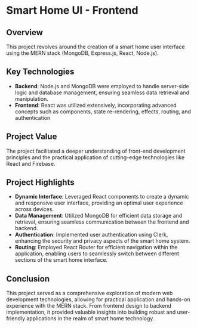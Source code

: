 # Smart Home UI - Frontend

## Overview
This project revolves around the creation of a smart home user interface using the MERN stack (MongoDB, Express.js, React, Node.js). 

## Key Technologies
- **Backend**: Node.js and MongoDB were employed to handle server-side logic and database management, ensuring seamless data retrieval and manipulation.
- **Frontend**: React was utilized extensively, incorporating advanced concepts such as components, state re-rendering, effects, routing, and authentication
  
## Project Value
The project facilitated a deeper understanding of front-end development principles and the practical application of cutting-edge technologies like React and Firebase.

## Project Highlights
- **Dynamic Interface**: Leveraged React components to create a dynamic and responsive user interface, providing an optimal user experience across devices.
- **Data Management**: Utilized MongoDB for efficient data storage and retrieval, ensuring seamless communication between the frontend and backend.
- **Authentication**: Implemented user authentication using Clerk, enhancing the security and privacy aspects of the smart home system.
- **Routing**: Employed React Router for efficient navigation within the application, enabling users to seamlessly switch between different sections of the smart home interface.

## Conclusion
This project served as a comprehensive exploration of modern web development technologies, allowing for practical application and hands-on experience with the MERN stack. From frontend design to backend implementation, it provided valuable insights into building robust and user-friendly applications in the realm of smart home technology.

